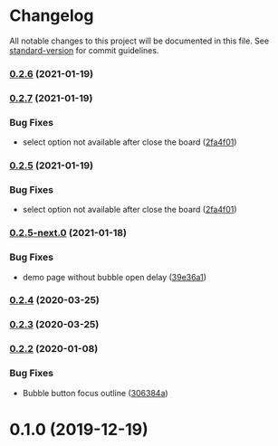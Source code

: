 # Changelog

All notable changes to this project will be documented in this file. See [standard-version](https://github.com/conventional-changelog/standard-version) for commit guidelines.

### [0.2.6](https://github.com/JuzSer/vue-bot-ui/compare/v0.2.7...v0.2.6) (2021-01-19)

### [0.2.7](https://github.com/JuzSer/vue-bot-ui/compare/v0.2.5-next.0...v0.2.7) (2021-01-19)


### Bug Fixes

* select option not available after close the board ([2fa4f01](https://github.com/JuzSer/vue-bot-ui/commit/2fa4f0133f8f9034ed85d3b7645af325a5d177cf))

### [0.2.5](https://github.com/JuzSer/vue-bot-ui/compare/v0.2.5-next.0...v0.2.5) (2021-01-19)


### Bug Fixes

* select option not available after close the board ([2fa4f01](https://github.com/JuzSer/vue-bot-ui/commit/2fa4f0133f8f9034ed85d3b7645af325a5d177cf))

### [0.2.5-next.0](https://github.com/JuzSer/vue-bot-ui/compare/v0.2.4...v0.2.5-next.0) (2021-01-18)


### Bug Fixes

* demo page without bubble open delay ([39e36a1](https://github.com/JuzSer/vue-bot-ui/commit/39e36a127302c659d6c457fbb55f3b250c15aba6))

### [0.2.4](https://github.com/JuzSer/vue-bot-ui/compare/v0.2.3...v0.2.4) (2020-03-25)

### [0.2.3](https://github.com/JuzSer/vue-bot-ui/compare/v0.2.2...v0.2.3) (2020-03-25)

### [0.2.2](https://github.com/JuzSer/vue-bot-ui/compare/v0.2.1...v0.2.2) (2020-01-08)


### Bug Fixes

* Bubble button focus outline ([306384a](https://github.com/JuzSer/vue-bot-ui/commit/306384ae1e271451ed54a5cc956c45233c69fa6c))

<a name="0.1.0"></a>

# 0.1.0 (2019-12-19)
